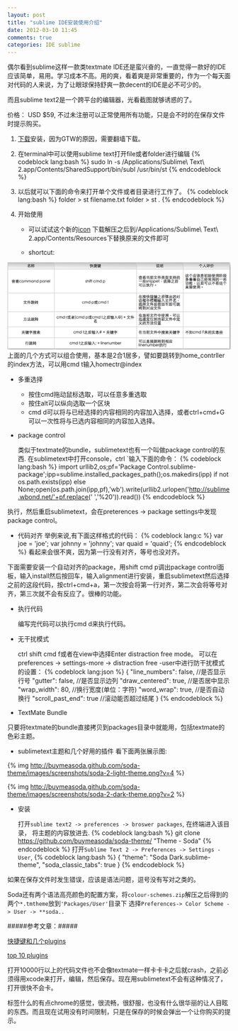 ```yaml
---
layout: post
title: "sublime IDE安装使用介绍"
date: 2012-03-10 11:45
comments: true
categories: IDE sublime
---
```


偶尔看到sublime这样一款类textmate IDE还是蛮兴奋的，一直觉得一款好的IDE应该简单，易用。学习成本不高。用的爽，看着爽是非常重要的，作为一个每天面对代码的人来说，为了让眼球保持舒爽一款decent的IDE是必不可少的。

而且sublime text2是一个跨平台的编辑器，光看截图就够诱惑的了。

价格： USD $59, 不过未注册可以正常使用所有功能，只是会不时的在保存文件时提示购买。
<!--more-->

1. [下载](http://www.sublimetext.com/)安装，因为GTW的原因，需要翻墙下载。
2. 在terminal中可以使用sublime text打开file或者folder进行编辑
{% codeblock lang:bash %}
sudo ln -s /Applications/Sublime\ Text\ 2.app/Contents/SharedSupport/bin/subl /usr/bin/st
{% endcodeblock %}
        
3. 以后就可以下面的命令来打开单个文件或者目录进行工作了。
{% codeblock lang:bash %}
folder > st filename.txt
folder > st .
{% endcodeblock %}
        
4. 开始使用

   * 可以试试这个新的[icon](http://www.sublimetext.com/forum/download/file.php?id=200)
     下载解压之后到/Applications/Sublime\ Text\ 2.app/Contents/Resources下替换原来的文件即可
   
   * shortcut:
   
<img src='/images/stshortcut.png'>
上面的几个方式可以组合使用，基本是2合1居多，譬如要跳转到home_contrller的index方法，可以用cmd t输入homectr@index
    
  * 多重选择
    * 按住cmd拖动鼠标选取，可以任意多重选取
    * 按住alt可以纵向选取一个区块
    * cmd d可以将与已经选择的内容相同的内容加入选择，或者ctrl+cmd+G可以一次性将与已选内容相同的内容加入选择。        
    
 * package control
   
   类似于textmate的bundle，sublimetext也有一个叫做package control的东西.
   在sublimetext中打开console，ctrl `输入下面的命令：
	{% codeblock lang:bash %}
import urllib2,os;pf='Package Control.sublime-package';ipp=sublime.installed_packages_path();os.makedirs(ipp) if not os.path.exists(ipp) else None;open(os.path.join(ipp,pf),'wb').write(urllib2.urlopen('http://sublime.wbond.net/'+pf.replace(' ','%20')).read())
	{% endcodeblock %}

  执行，然后重启sublimetext，会在preterences -> package settings中发现package control。
  
  * 代码对齐
  举例来说,有下面这样格式的代码：
{% codeblock lang:c %}
  var joe = 'joe';
var johnny = 'johnny';
var quaid = 'quaid';
{% endcodeblock %}
看起来会很不爽，因为第一行没有对齐，等号也没对齐。

下面需要安装一个自动对齐的package，用shift cmd p调出package control面板，输入install然后按回车，输入alignment进行安装，重启sublimetext然后选择之前的这段代码，按ctrl+cmd+a，第一次按会将第一行对齐，第二次会将等号对齐，第三次就不会有反应了。很棒的功能。

* 执行代码
   
   编写完代码可以执行cmd d来执行代码。

* 无干扰模式

  ctrl shift cmd f或者在view中选择Enter distraction free mode。
  可以在preferences -> settings-more -> distraction free -user中进行防干扰模式的设置：
{% codeblock lang:json %}
{
    "line_numbers": false,      //是否显示行号
    "gutter": false,            //是否显示边列
    "draw_centered": true,      //是否居中显示
    "wrap_width": 80,           //换行宽度(单位：字符)
    "word_wrap": true,          //是否自动换行
    "scroll_past_end": true     //滚动能否超过结尾
}
{% endcodeblock %}
    
* TextMate Bundle

只要将textmate的bundle直接拷贝到packages目录中就能用，包括textmate的色彩主题。

* sublimetext主题和几个好用的插件
看下面两张展示图:

{% img http://buymeasoda.github.com/soda-theme/images/screenshots/soda-2-light-theme.png?v=4 %}

{% img http://buymeasoda.github.com/soda-theme/images/screenshots/soda-2-dark-theme.png?v=2 %}

  * 安装

    打开`sublime text2 -> preferences -> broswer packages`, 在终端进入该目录， 将主题的内容放进去.
{% codeblock lang:bash %}
git clone https://github.com/buymeasoda/soda-theme/ "Theme - Soda"
{% endcodeblock %}
打开`Sublime Text 2 -> Preferences -> Settings - User`,
{% codeblock lang:bash %}
{
  "theme": "Soda Dark.sublime-theme",
  "soda_classic_tabs": true
}
{% endcodeblock %}

如果在保存文件时发生错误，应该是语法问题，逗号没有写对之类的。

Soda还有两个语法高亮颜色的配置方案，将`colour-schemes.zip`解压之后得到的两个`*.tmtheme`放到`'Packages/User'`目录下
选择`Preferences-> Color Scheme -> User -> **soda..`

#####参考文章：#####

[快捷键和几个plugins](https://github.com/neilsarkar/sublime_user_directory)

[top 10 plugins](http://www.henriquebarroso.com/my-top-10sublime-2-plugins/)

    

打开10000行以上的代码文件也不会像textmate一样卡卡卡之后就crash，之前必须得用xcode来打开，编辑，然后保存。现在用sublimetext不会有这种情况了，打开很快不会卡。


标签什么的有点chrome的感觉，很流畅，很舒服，也没有什么很华丽的让人目眩的东西。而且现在试用没有时间限制，只是在保存的时候会弹出一个让你购买的提示。


